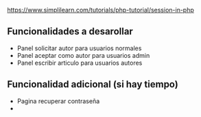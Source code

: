 https://www.simplilearn.com/tutorials/php-tutorial/session-in-php


## Funcionalidades a desarollar
  + Panel solicitar autor para usuarios normales
  + Panel aceptar como autor para usuarios admin
  + Panel escribir articulo para usuarios autores


## Funcionalidad adicional (si hay tiempo)
  + Pagina recuperar contraseña
  + 
